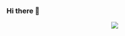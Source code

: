 ### Hi there 👋
<div align="center"> <img src="https://metrics.lecoq.io/KyleKlaus?template=classic&config.timezone=Asia%2FShanghai"> </div>
<!--
**KyleKlaus/KyleKlaus** is a ✨ _special_ ✨ repository because its `README.md` (this file) appears on your GitHub profile.

Here are some ideas to get you started:

- 🔭 I’m currently working on ...
- 🌱 I’m currently learning ...
- 👯 I’m looking to collaborate on ...
- 🤔 I’m looking for help with ...
- 💬 Ask me about ...
- 📫 How to reach me: ...
- 😄 Pronouns: ...
- ⚡ Fun fact: ...
-->
